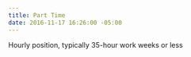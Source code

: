 ```yaml
---
title: Part Time
date: 2016-11-17 16:26:00 -05:00
---
```


Hourly position, typically 35-hour work weeks or less